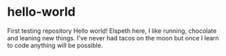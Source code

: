 # hello-world
First testing repository
Hello world!
Elspeth here, I like running, chocolate and leaning new things.
I've never had tacos on the moon but once I learn to code anything will be possible. 
